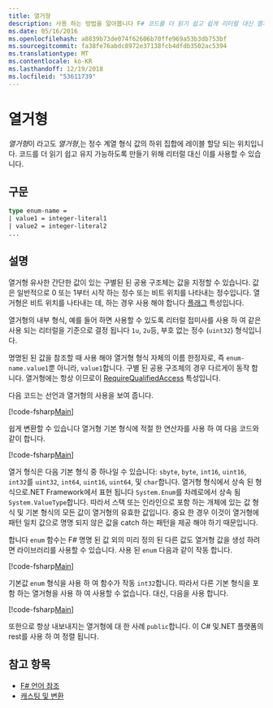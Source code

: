 ```yaml
---
title: 열거형
description: 사용 하는 방법을 알아봅니다 F# 코드를 더 읽기 쉽고 쉽게 리터럴 대신 열거형입니다.
ms.date: 05/16/2016
ms.openlocfilehash: a8839b73de074f62606b70ffe969a53b3db753bf
ms.sourcegitcommit: fa38fe76abdc8972e37138fcb4dfdb3502ac5394
ms.translationtype: MT
ms.contentlocale: ko-KR
ms.lasthandoff: 12/19/2018
ms.locfileid: "53611739"
---
```

# <a name="enumerations"></a>열거형

*열거형*이 라고도 *열거형*,는 정수 계열 형식 값의 하위 집합에 레이블 할당 되는 위치입니다. 코드를 더 읽기 쉽고 유지 가능하도록 만들기 위해 리터럴 대신 이를 사용할 수 있습니다.

## <a name="syntax"></a>구문

```fsharp
type enum-name =
| value1 = integer-literal1
| value2 = integer-literal2
...
```

## <a name="remarks"></a>설명

열거형 유사한 간단한 값이 있는 구별된 된 공용 구조체는 값을 지정할 수 있습니다. 값은 일반적으로 0 또는 1부터 시작 하는 정수 또는 비트 위치를 나타내는 정수입니다. 열거형은 비트 위치를 나타내는 데, 하는 경우 사용 해야 합니다 [플래그](xref:System.FlagsAttribute) 특성입니다.

열거형의 내부 형식, 예를 들어 하면 사용할 수 있도록 리터럴 접미사를 사용 하 여 같은 사용 되는 리터럴을 기준으로 결정 됩니다 `1u`, `2u`등, 부호 없는 정수 (`uint32`) 형식입니다.

명명된 된 값을 참조할 때 사용 해야 열거형 형식 자체의 이름 한정자로, 즉 `enum-name.value1`뿐 아니라, `value1`합니다. 구별 된 공용 구조체의 경우 다르게이 동작 합니다. 열거형에는 항상 이므로이 [RequireQualifiedAccess](https://msdn.microsoft.com/library/8b9b6ade-0471-4413-ac5d-638cd0de5f15) 특성입니다.

다음 코드는 선언과 열거형의 사용을 보여 줍니다.

[!code-fsharp[Main](../../../samples/snippets/fsharp/lang-ref-1/snippet2101.fs)]

쉽게 변환할 수 있습니다 열거형 기본 형식에 적절 한 연산자를 사용 하 여 다음 코드와 같이 합니다.

[!code-fsharp[Main](../../../samples/snippets/fsharp/lang-ref-1/snippet2102.fs)]

열거 형식은 다음 기본 형식 중 하나일 수 있습니다: `sbyte`, `byte`, `int16`, `uint16`, `int32`를 `uint32`, `int64`, `uint16`, `uint64`, 및 `char`합니다. 열거형 형식에서 상속 된 형식으로.NET Framework에서 표현 됩니다 `System.Enum`를 차례로에서 상속 됨 `System.ValueType`합니다. 따라서 스택 또는 인라인으로 포함 하는 개체에 있는 값 형식 및 기본 형식의 모든 값이 열거형의 유효한 값입니다. 중요 한 경우 이것이 열거형에 패턴 일치 값으로 명명 되지 않은 값을 catch 하는 패턴을 제공 해야 하기 때문입니다.

합니다 `enum` 함수는 F# 명명 된 값 외의 미리 정의 된 다른 값도 열거형 값을 생성 하려면 라이브러리를 사용할 수 있습니다. 사용 된 `enum` 다음과 같이 작동 합니다.

[!code-fsharp[Main](../../../samples/snippets/fsharp/lang-ref-1/snippet2103.fs)]

기본값 `enum` 형식을 사용 하 여 함수가 작동 `int32`합니다. 따라서 다른 기본 형식을 포함 하는 열거형을 사용 하 여 사용할 수 없습니다. 대신, 다음을 사용 합니다.

[!code-fsharp[Main](../../../samples/snippets/fsharp/lang-ref-1/snippet2104.fs)]

또한으로 항상 내보내지는 열거형에 대 한 사례 `public`합니다. 이 C# 및.NET 플랫폼의 rest를 사용 하 여 정렬 됩니다.

## <a name="see-also"></a>참고 항목

- [F# 언어 참조](index.md)
- [캐스팅 및 변환](casting-and-conversions.md)